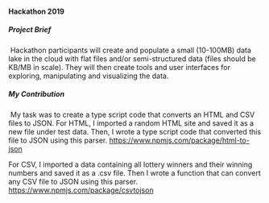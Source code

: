 #### 						Hackathon 2019

##### *Project Brief*

​	Hackathon participants will create and populate a small (10-100MB) data lake in the cloud with flat files and/or semi-structured data (files should be KB/MB in scale). They will then create tools and user interfaces for exploring, manipulating and visualizing the data. 



##### *My Contribution*

​	My task was to create a type script code that converts an HTML and CSV files to JSON. For HTML, I imported a random HTML site and saved it as a new file under test data. Then, I wrote a type script code that converted this file to JSON using this parser. https://www.npmjs.com/package/html-to-json

For CSV, I imported a data containing all lottery winners and their winning numbers and saved it as a .csv file. Then I wrote a function that can convert any CSV file to JSON using this parser. https://www.npmjs.com/package/csvtojson





  

